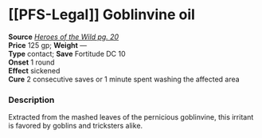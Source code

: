 # [[PFS-Legal]] Goblinvine oil

**Source** [_Heroes of the Wild pg. 20_](http://paizo.com/products/btpy9cro?Pathfinder-Player-Companion-Heroes-of-the-Wild)  
**Price** 125 gp; **Weight** —  
**Type** contact; **Save** Fortitude DC 10  
**Onset** 1 round  
**Effect** sickened  
**Cure** 2 consecutive saves or 1 minute spent washing the affected area

### Description

Extracted from the mashed leaves of the pernicious goblinvine, this irritant is favored by goblins and tricksters alike.
